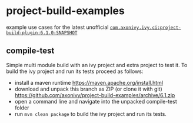 # project-build-examples
example use cases for the latest unofficial [`com.axonivy.ivy.ci:project-build-plugin:6.1.0-SNAPSHOT`](https://github.com/axonivy/project-build-plugin)

## compile-test
Simple multi module build with an ivy project and extra project to test it. To build the ivy project and run its tests proceed as follows:
- install a maven runtime https://maven.apache.org/install.html
- download and unpack this branch as ZIP (or clone it with git) https://github.com/axonivy/project-build-examples/archive/6.1.zip
- open a command line and navigate into the unpacked compile-test folder
- run `mvn clean package` to build the ivy project and run its tests.
